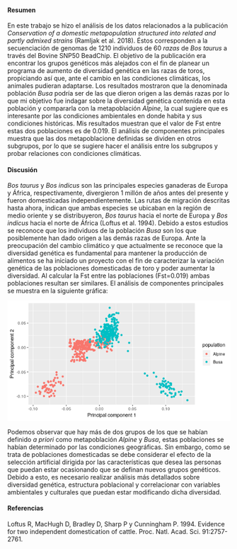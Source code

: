 #### Resumen
En este trabajo se hizo el análisis de los datos relacionados a la publicación *Conservation of a domestic metapopulation structured into related and partly admixed strains* (Ramljak et al. 2018). Éstos corresponden a la secuenciación de genomas de 1210 individuos de 60 *razas* de *Bos taurus* a través del Bovine SNP50 BeadChip. El objetivo de la publicación era encontrar los grupos genéticos más alejados con el fin de planear un programa de aumento de diversidad genética en las razas de toros, propiciando así que, ante el cambio en las condiciones climáticas, los animales pudieran adaptarse. Los resultados mostraron que la denominada población *Busa* podría ser de las que dieron origen a las demás razas por lo que mi objetivo fue indagar sobre la diversidad genética contenida en esta población y compararla con la metapoblación *Alpine*, la cual sugiere que es interesante por las condiciones ambientales en donde habita y sus condiciones históricas. Mis resultados muestran que el valor de Fst entre estas dos poblaciones es de 0.019. El análisis de componentes principales muestra que las dos metapoblacione definidas se dividen en otros subgrupos, por lo que se sugiere hacer el análisis entre los subgrupos y probar relaciones con condiciones climáticas.

#### Discusión
*Bos taurus* y *Bos indicus* son las principales especies ganaderas de Europa y África, respectivamente, divergieron 1 millón de años antes del presente y fueron domesticadas independientemente. Las rutas de migración descritas hasta ahora, indican que ambas especies se ubicaban en la región de medio oriente y se distribuyeron, *Bos taurus* hacia el norte de Europa y *Bos indicus* hacia el norte de África (Loftus et al. 1994). Debido a estos estudios se reconoce que los individuos de la población *Busa* son los que posiblemente han dado origen a las demás razas de Europa. Ante la preocupación del cambio climático y que actualmente se reconoce que la diversidad genética es fundamental para mantener la producción de alimentos se ha iniciado un proyecto con el fin de caracterizar la variación genética de las poblaciones domesticadas de toro y poder aumentar la diversidad.
Al calcular la Fst entre las poblaciones (Fst=0.019) ambas poblaciones resultan ser similares. El análisis de componentes principales se muestra en la siguiente gráfica:

![textlink](https://github.com/Melcatus/Tareas_BioinfRepro2019_MAVA/blob/master/ProyectoUnidad5_MAVA/out/PCA_AL_BU.png)

Podemos observar que hay más de dos grupos de los que se habían definido *a priori* como metapoblación *Alpine* y *Busa*, estas poblaciones se habían determinado por las condiciones geográficas. Sin embargo, como se trata de poblaciones domesticadas se debe considerar el efecto de la selección artificial dirigida por las características que desea las personas que puedan estar ocasionando que se definan nuevos grupos genéticos. Debido a esto, es necesario realizar análisis más detallados sobre diversidad genética, estructura poblacional y correlacionar con variables ambientales y culturales que puedan estar modificando dicha diversidad.



#### Referencias
Loftus R, MacHugh D, Bradley D, Sharp P y Cunningham P. 1994. Evidence for two independent domestication of cattle. Proc. Natl. Acad. Sci. 91:2757-2761.
